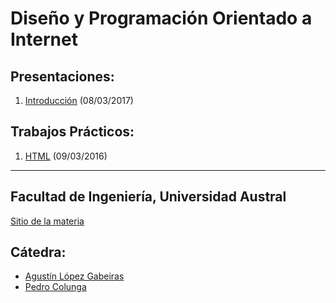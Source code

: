 # Diseño y Programación Orientado a Internet

## Presentaciones:

1. [Introducción](intro) (08/03/2017)

## Trabajos Prácticos:

1. [HTML](practice/html) (09/03/2016)

---

## Facultad de Ingeniería, Universidad Austral

[Sitio de la materia](http://facultaddeingenieria.github.io/daoo)

## Cátedra:

* [Agustín López Gabeiras](//github.com/agustinlg)
* [Pedro Colunga](//github.com/pcolunga)
